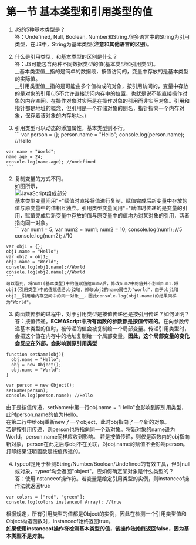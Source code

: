 # 第一节 基本类型和引用类型的值  
1. JS的5种基本类型是？  
  答：Undefined, Null, Boolean, Number和String.很多语言中的String为引用类型，在JS中，String为基本类型(__注意和其他语言的区别__)。  
  
2. 什么是引用类型，和基本类型的区别是什么？  
  答：JS可能包含两种不同数据类型的值(基本类型和引用类型)。  
  __基本类型值__指的是简单的数据段，按值访问的，变量中存放的是基本类型的实际值。  
  __引用类型值__指的是可能由多个值构成的对象，按引用访问的，变量中存放的是对象的引用(JS不允许直接访问内存中的位置，也就是说不能直接操作对象的内存空间。在操作对象时实际是在操作对象的引用而非实际对象。引用和指针都是地址的概念，但引用是一个存储对象的别名，指针指向一个内存对象，保存着该对象的内存地址。)  
  
  1. 引用类型可以动态的添加属性，基本类型则不行。    
    ```
    var person = {};
    person.name = "Hello";
    console.log(person.name); //Hello
  
    var name = "World";
    name.age = 24;
    console.log(name.age); //undefined
    ```
  2. 复制变量的方式不同。  
  如图所示，  
  ![JavaScript组成部分](../../res/pic/4_1.jpg)  
  基本类型变量间用"="赋值时直接将值进行复制，赋值完成后新变量中存放的值与原变量中的值相互独立。引用类型变量间用"="赋值时传递的是变量的引用，赋值完成后新变量中存放的值与原变量中的值均为对某对象的引用，两者指向同一对象。    
    ```
    var num1 = 5;
    var num2 = num1;
    num2 = 10;
    console.log(num1);    //5
    console.log(num2);    //10
  
    var obj1 = {};
    obj1.name = "Hello";
    var obj2 = obj1;
    obj2.name = "World";
    console.log(obj1.name);//World
    console.log(obj2.name);//World
    ```  
    可以看到，将num1(基本类型)中的值赋值给num2后，修改num2中的值并不影响num1.将obj1(引用类型)中的值赋值给obj2轴，修改obj2的name属性为"world"，由于obj1和obj2__引用着内存空间中的同一对象__，因此console.log(obj1.name)的结果同样为"World"。  
  
3. 向函数传参的过程中，对于引用类型是按值传递还是按引用传递？如何证明？   
  答：按值传递。__ECMAScript中所有函数的参数都是按值传递的__。在向参数传递基本类型的值时，被传递的值会被复制给一个局部变量。传递引用类型时，会把这个值在内存中的地址复制给一个局部变量。__因此，这个局部变量的变化会反应在外部，会影响到原引用类型__  
  ```
  function setName(obj){
    obj.name = "Hello";
    obj = new Object();
    obj.name = "World";
  }
  
  var person = new Object();
  setName(person);
  console.log(person.name); //Hello
  ```
  由于是按值传递，setName中第一行obj.name = "Hello"会影响到原引用类型，此时person.name的值为Hello。  
  在第二行中给obj重新new了一个object，此时obj指向了一个新的对象。  
  若是按引用传递，则person也将指向同一个新对象。将新对象的name设为World，person.name同样应收到影响。
  若是按值传递，则仅是函数内的obj指向新对象，person在此之后与obj不在关联，对obj.name的赋值不会影响person。  
  打印结果证明函数是按值传递的。
  
4. typeof是用于检测String/Number/Boolean/Undefined的有效工具，但对null或对象，typeof均会返回"object"。应如何确定某对象是什么类型的？  
  答：使用instanceof操作符。若变量是给定引用类型的实例，则instanceof操作法就返回true
  ```
  var colors = ["red", "green"];
  console.log(colors instanceof Array); //true
  ```
  根据规定，所有引用类型的值都是Object的实例，因此在检测一个引用类型值和Object构造函数时，instanceof始终返回true。  
  __如果使用instanceof操作符检测基本类型的值，该操作法始终返回false，因为基本类型不是对象。__